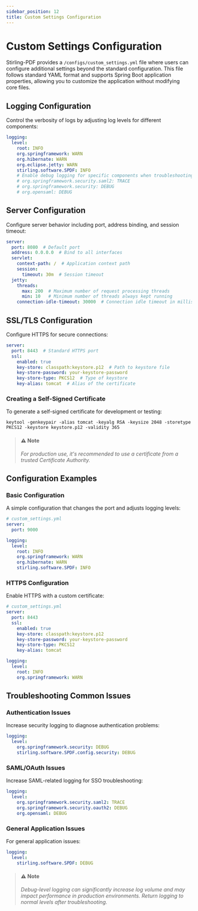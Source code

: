```yaml
---
sidebar_position: 12
title: Custom Settings Configuration
---
```


# Custom Settings Configuration

Stirling-PDF provides a `/configs/custom_settings.yml` file where users can configure additional settings beyond the standard configuration. This file follows standard YAML format and supports Spring Boot application properties, allowing you to customize the application without modifying core files.

## Logging Configuration

Control the verbosity of logs by adjusting log levels for different components:

```yaml
logging:
  level:
    root: INFO
    org.springframework: WARN
    org.hibernate: WARN
    org.eclipse.jetty: WARN
    stirling.software.SPDF: INFO
    # Enable debug logging for specific components when troubleshooting
    # org.springframework.security.saml2: TRACE
    # org.springframework.security: DEBUG
    # org.opensaml: DEBUG
```

## Server Configuration

Configure server behavior including port, address binding, and session timeout:

```yaml
server:
  port: 8080  # Default port
  address: 0.0.0.0  # Bind to all interfaces
  servlet:
    context-path: /  # Application context path
    session:
      timeout: 30m  # Session timeout
  jetty:
    threads:
      max: 200  # Maximum number of request processing threads
      min: 10   # Minimum number of threads always kept running
    connection-idle-timeout: 30000  # Connection idle timeout in milliseconds
```

## SSL/TLS Configuration

Configure HTTPS for secure connections:

```yaml
server:
  port: 8443  # Standard HTTPS port
  ssl:
    enabled: true
    key-store: classpath:keystore.p12  # Path to keystore file
    key-store-password: your-keystore-password
    key-store-type: PKCS12  # Type of keystore
    key-alias: tomcat  # Alias of the certificate
```

### Creating a Self-Signed Certificate

To generate a self-signed certificate for development or testing:

```shell
keytool -genkeypair -alias tomcat -keyalg RSA -keysize 2048 -storetype PKCS12 -keystore keystore.p12 -validity 365
```

> #### ⚠️ Note
> _For production use, it's recommended to use a certificate from a trusted Certificate Authority._

## Configuration Examples

### Basic Configuration

A simple configuration that changes the port and adjusts logging levels:

```yaml
# custom_settings.yml
server:
  port: 9000

logging:
  level:
    root: INFO
    org.springframework: WARN
    org.hibernate: WARN
    stirling.software.SPDF: INFO
```

### HTTPS Configuration

Enable HTTPS with a custom certificate:

```yaml
# custom_settings.yml
server:
  port: 8443
  ssl:
    enabled: true
    key-store: classpath:keystore.p12
    key-store-password: your-keystore-password
    key-store-type: PKCS12
    key-alias: tomcat

logging:
  level:
    root: INFO
    org.springframework: WARN
```

## Troubleshooting Common Issues

### Authentication Issues

Increase security logging to diagnose authentication problems:

```yaml
logging:
  level:
    org.springframework.security: DEBUG
    stirling.software.SPDF.config.security: DEBUG
```

### SAML/OAuth Issues

Increase SAML-related logging for SSO troubleshooting:

```yaml
logging:
  level:
    org.springframework.security.saml2: TRACE
    org.springframework.security.oauth2: DEBUG
    org.opensaml: DEBUG
```

### General Application Issues

For general application issues:

```yaml
logging:
  level:
    stirling.software.SPDF: DEBUG
```

> #### ⚠️ Note
> _Debug-level logging can significantly increase log volume and may impact performance in production environments. Return logging to normal levels after troubleshooting._